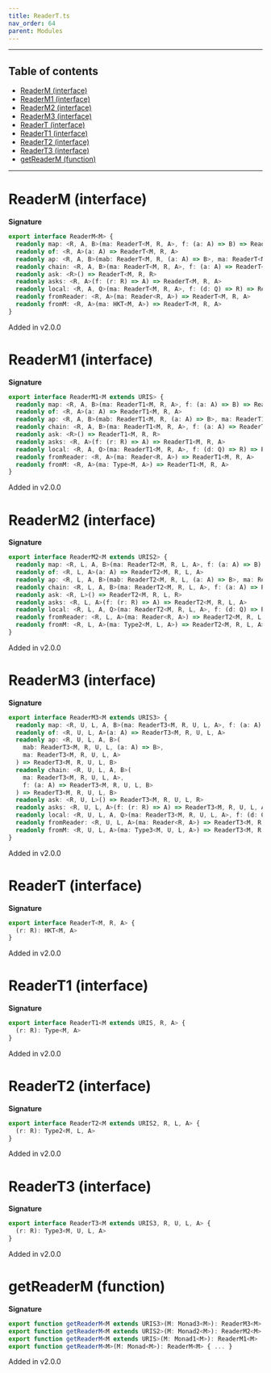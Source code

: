 ```yaml
---
title: ReaderT.ts
nav_order: 64
parent: Modules
---
```


---

<h2 class="text-delta">Table of contents</h2>

- [ReaderM (interface)](#readerm-interface)
- [ReaderM1 (interface)](#readerm1-interface)
- [ReaderM2 (interface)](#readerm2-interface)
- [ReaderM3 (interface)](#readerm3-interface)
- [ReaderT (interface)](#readert-interface)
- [ReaderT1 (interface)](#readert1-interface)
- [ReaderT2 (interface)](#readert2-interface)
- [ReaderT3 (interface)](#readert3-interface)
- [getReaderM (function)](#getreaderm-function)

---

# ReaderM (interface)

**Signature**

```ts
export interface ReaderM<M> {
  readonly map: <R, A, B>(ma: ReaderT<M, R, A>, f: (a: A) => B) => ReaderT<M, R, B>
  readonly of: <R, A>(a: A) => ReaderT<M, R, A>
  readonly ap: <R, A, B>(mab: ReaderT<M, R, (a: A) => B>, ma: ReaderT<M, R, A>) => ReaderT<M, R, B>
  readonly chain: <R, A, B>(ma: ReaderT<M, R, A>, f: (a: A) => ReaderT<M, R, B>) => ReaderT<M, R, B>
  readonly ask: <R>() => ReaderT<M, R, R>
  readonly asks: <R, A>(f: (r: R) => A) => ReaderT<M, R, A>
  readonly local: <R, A, Q>(ma: ReaderT<M, R, A>, f: (d: Q) => R) => ReaderT<M, Q, A>
  readonly fromReader: <R, A>(ma: Reader<R, A>) => ReaderT<M, R, A>
  readonly fromM: <R, A>(ma: HKT<M, A>) => ReaderT<M, R, A>
}
```

Added in v2.0.0

# ReaderM1 (interface)

**Signature**

```ts
export interface ReaderM1<M extends URIS> {
  readonly map: <R, A, B>(ma: ReaderT1<M, R, A>, f: (a: A) => B) => ReaderT1<M, R, B>
  readonly of: <R, A>(a: A) => ReaderT1<M, R, A>
  readonly ap: <R, A, B>(mab: ReaderT1<M, R, (a: A) => B>, ma: ReaderT1<M, R, A>) => ReaderT1<M, R, B>
  readonly chain: <R, A, B>(ma: ReaderT1<M, R, A>, f: (a: A) => ReaderT1<M, R, B>) => ReaderT1<M, R, B>
  readonly ask: <R>() => ReaderT1<M, R, R>
  readonly asks: <R, A>(f: (r: R) => A) => ReaderT1<M, R, A>
  readonly local: <R, A, Q>(ma: ReaderT1<M, R, A>, f: (d: Q) => R) => ReaderT1<M, Q, A>
  readonly fromReader: <R, A>(ma: Reader<R, A>) => ReaderT1<M, R, A>
  readonly fromM: <R, A>(ma: Type<M, A>) => ReaderT1<M, R, A>
}
```

Added in v2.0.0

# ReaderM2 (interface)

**Signature**

```ts
export interface ReaderM2<M extends URIS2> {
  readonly map: <R, L, A, B>(ma: ReaderT2<M, R, L, A>, f: (a: A) => B) => ReaderT2<M, R, L, B>
  readonly of: <R, L, A>(a: A) => ReaderT2<M, R, L, A>
  readonly ap: <R, L, A, B>(mab: ReaderT2<M, R, L, (a: A) => B>, ma: ReaderT2<M, R, L, A>) => ReaderT2<M, R, L, B>
  readonly chain: <R, L, A, B>(ma: ReaderT2<M, R, L, A>, f: (a: A) => ReaderT2<M, R, L, B>) => ReaderT2<M, R, L, B>
  readonly ask: <R, L>() => ReaderT2<M, R, L, R>
  readonly asks: <R, L, A>(f: (r: R) => A) => ReaderT2<M, R, L, A>
  readonly local: <R, L, A, Q>(ma: ReaderT2<M, R, L, A>, f: (d: Q) => R) => ReaderT2<M, Q, L, A>
  readonly fromReader: <R, L, A>(ma: Reader<R, A>) => ReaderT2<M, R, L, A>
  readonly fromM: <R, L, A>(ma: Type2<M, L, A>) => ReaderT2<M, R, L, A>
}
```

Added in v2.0.0

# ReaderM3 (interface)

**Signature**

```ts
export interface ReaderM3<M extends URIS3> {
  readonly map: <R, U, L, A, B>(ma: ReaderT3<M, R, U, L, A>, f: (a: A) => B) => ReaderT3<M, R, U, L, B>
  readonly of: <R, U, L, A>(a: A) => ReaderT3<M, R, U, L, A>
  readonly ap: <R, U, L, A, B>(
    mab: ReaderT3<M, R, U, L, (a: A) => B>,
    ma: ReaderT3<M, R, U, L, A>
  ) => ReaderT3<M, R, U, L, B>
  readonly chain: <R, U, L, A, B>(
    ma: ReaderT3<M, R, U, L, A>,
    f: (a: A) => ReaderT3<M, R, U, L, B>
  ) => ReaderT3<M, R, U, L, B>
  readonly ask: <R, U, L>() => ReaderT3<M, R, U, L, R>
  readonly asks: <R, U, L, A>(f: (r: R) => A) => ReaderT3<M, R, U, L, A>
  readonly local: <R, U, L, A, Q>(ma: ReaderT3<M, R, U, L, A>, f: (d: Q) => R) => ReaderT3<M, Q, U, L, A>
  readonly fromReader: <R, U, L, A>(ma: Reader<R, A>) => ReaderT3<M, R, U, L, A>
  readonly fromM: <R, U, L, A>(ma: Type3<M, U, L, A>) => ReaderT3<M, R, U, L, A>
}
```

Added in v2.0.0

# ReaderT (interface)

**Signature**

```ts
export interface ReaderT<M, R, A> {
  (r: R): HKT<M, A>
}
```

Added in v2.0.0

# ReaderT1 (interface)

**Signature**

```ts
export interface ReaderT1<M extends URIS, R, A> {
  (r: R): Type<M, A>
}
```

Added in v2.0.0

# ReaderT2 (interface)

**Signature**

```ts
export interface ReaderT2<M extends URIS2, R, L, A> {
  (r: R): Type2<M, L, A>
}
```

Added in v2.0.0

# ReaderT3 (interface)

**Signature**

```ts
export interface ReaderT3<M extends URIS3, R, U, L, A> {
  (r: R): Type3<M, U, L, A>
}
```

Added in v2.0.0

# getReaderM (function)

**Signature**

```ts
export function getReaderM<M extends URIS3>(M: Monad3<M>): ReaderM3<M>
export function getReaderM<M extends URIS2>(M: Monad2<M>): ReaderM2<M>
export function getReaderM<M extends URIS>(M: Monad1<M>): ReaderM1<M>
export function getReaderM<M>(M: Monad<M>): ReaderM<M> { ... }
```

Added in v2.0.0
